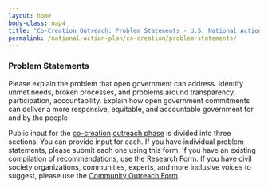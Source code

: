```yaml
---
layout: home
body-class: nap4
title: "Co-Creation Outreach: Problem Statements - U.S. National Action Plan for Open Government"
permalink: /national-action-plan/co-creation/problem-statements/
---
```


### Problem Statements

Please explain the problem that open government can address. Identify unmet needs, broken processes, and problems around transparency, participation, accountability. Explain how open government commitments can deliver a more responsive, equitable, and accountable government for and by the people

Public input for the [co-creation](../) [outreach phase](../outreach/) is divided into three sections. You can provide input for each. If you have individual problem statements, please submit each one using this form. If you have an existing compilation of recommendations, use the [Research Form](../research-form). If you have civil society organizations, communities, experts, and more inclusive voices to suggest, please use the [Community Outreach Form](../outreach-form/).


<script src="https://touchpoints.app.cloud.gov/touchpoints/1d206010.js" async></script>
<div id="action-plan-feedback-problem-statements" class="open-usa-feedback"></div>